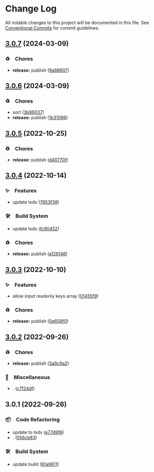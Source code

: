 # Change Log

All notable changes to this project will be documented in this file.
See [Conventional Commits](https://conventionalcommits.org) for commit guidelines.

## [3.0.7](https://github.com/bluelovers/ws-array/compare/sort-object-keys2@3.0.6...sort-object-keys2@3.0.7) (2024-03-09)



### ♻️　Chores

* **release:** publish ([9a88607](https://github.com/bluelovers/ws-array/commit/9a88607ae9d79f92751ca50c78663d691c85d538))



## [3.0.6](https://github.com/bluelovers/ws-array/compare/sort-object-keys2@3.0.5...sort-object-keys2@3.0.6) (2024-03-09)



### ♻️　Chores

* sort ([3b86037](https://github.com/bluelovers/ws-array/commit/3b86037ba0ce9055b542950bc38a1729b71db770))
* **release:** publish ([1b31096](https://github.com/bluelovers/ws-array/commit/1b31096c7273d86aff3c6bb15ff77717c6804439))



## [3.0.5](https://github.com/bluelovers/ws-array/compare/sort-object-keys2@3.0.4...sort-object-keys2@3.0.5) (2022-10-25)



### ♻️　Chores

* **release:** publish ([d40770f](https://github.com/bluelovers/ws-array/commit/d40770fe72fe5df69986a0fbedcd5ad708941eca))



## [3.0.4](https://github.com/bluelovers/ws-array/compare/sort-object-keys2@3.0.3...sort-object-keys2@3.0.4) (2022-10-14)



### ✨　Features

* update tsdx ([7653f38](https://github.com/bluelovers/ws-array/commit/7653f38e8081f8e7b1b439583f770eca64cef6e3))


### 🛠　Build System

* update tsdx ([fc90452](https://github.com/bluelovers/ws-array/commit/fc904528d3cd8a494b7b8f3beb6dce018e10e4b2))


### ♻️　Chores

* **release:** publish ([a126146](https://github.com/bluelovers/ws-array/commit/a126146ba0ea0c593a2b314b7bac235a893335ed))



## [3.0.3](https://github.com/bluelovers/ws-array/compare/sort-object-keys2@3.0.2...sort-object-keys2@3.0.3) (2022-10-10)



### ✨　Features

* allow input readonly keys array ([01455f9](https://github.com/bluelovers/ws-array/commit/01455f9eb3e7ac84930e19a205083eabd928e24a))


### ♻️　Chores

* **release:** publish ([0e658f0](https://github.com/bluelovers/ws-array/commit/0e658f03f6c5a067f1290866ec943b6a4d21f73b))



## [3.0.2](https://github.com/bluelovers/ws-array/compare/sort-object-keys2@3.0.1...sort-object-keys2@3.0.2) (2022-09-26)



### ♻️　Chores

* **release:** publish ([3a9c9a2](https://github.com/bluelovers/ws-array/commit/3a9c9a226e6b9d89a4edeeb431e6fe6df1598671))


### 🔖　Miscellaneous

* . ([c7f24df](https://github.com/bluelovers/ws-array/commit/c7f24dffc867f36fdb75f618fb3bebee05fa645c))



## 3.0.1 (2022-09-26)



### 📦　Code Refactoring

* update to tsdx ([e77d9f6](https://github.com/bluelovers/ws-array/commit/e77d9f66acc24c9fb970ad6fef1e258d258ef32b))
* . ([556cb83](https://github.com/bluelovers/ws-array/commit/556cb8381c293db33aa2f3a6212f41d5623a9cec))


### 🛠　Build System

* update build ([61a9611](https://github.com/bluelovers/ws-array/commit/61a9611a37b94abeaf48adb4b296c9e39560d494))

